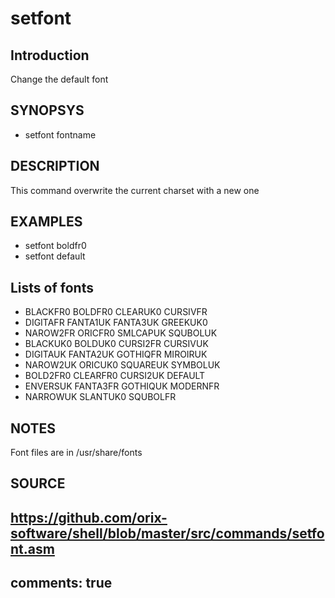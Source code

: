 # setfont

## Introduction

Change the default font

## SYNOPSYS

+ setfont fontname

## DESCRIPTION

This command overwrite the current charset with a new one

## EXAMPLES

+ setfont boldfr0
+ setfont default

## Lists of fonts

* BLACKFR0 BOLDFR0  CLEARUK0 CURSIVFR
* DIGITAFR FANTA1UK FANTA3UK GREEKUK0
* NAROW2FR ORICFR0  SMLCAPUK SQUBOLUK
* BLACKUK0 BOLDUK0  CURSI2FR CURSIVUK
* DIGITAUK FANTA2UK GOTHIQFR MIROIRUK
* NAROW2UK ORICUK0  SQUAREUK SYMBOLUK
* BOLD2FR0 CLEARFR0 CURSI2UK DEFAULT
* ENVERSUK FANTA3FR GOTHIQUK MODERNFR
* NARROWUK SLANTUK0 SQUBOLFR

## NOTES

Font files are in /usr/share/fonts

## SOURCE

https://github.com/orix-software/shell/blob/master/src/commands/setfont.asm
---
comments: true
---
